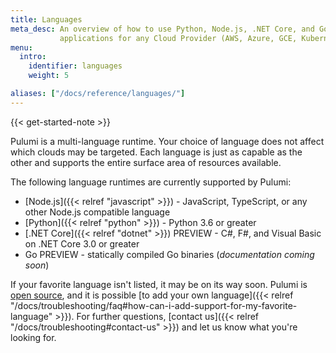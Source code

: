 ```yaml
---
title: Languages
meta_desc: An overview of how to use Python, Node.js, .NET Core, and Go when writing cloud
           applications for any Cloud Provider (AWS, Azure, GCE, Kubernetes, etc.).
menu:
  intro:
    identifier: languages
    weight: 5

aliases: ["/docs/reference/languages/"]
---
```


{{< get-started-note >}}

Pulumi is a multi-language runtime. Your choice of language does not affect which
clouds may be targeted. Each language is just as
capable as the other and supports the entire surface area of resources available.

The following language runtimes are currently supported by Pulumi:

* [Node.js]({{< relref "javascript" >}}) - JavaScript, TypeScript, or any other Node.js compatible language
* [Python]({{< relref "python" >}}) - Python 3.6 or greater
* [.NET Core]({{< relref "dotnet" >}}) <span class="badge badge-preview">PREVIEW</span> - C#, F#, and Visual Basic on .NET Core 3.0 or greater
* Go <span class="badge badge-preview">PREVIEW</span> - statically compiled Go binaries (*documentation coming soon*)

If your favorite language isn't listed, it may be on its way soon. Pulumi is [open
source](https://github.com/pulumi/pulumi), and it is possible [to add your own
language]({{< relref "/docs/troubleshooting/faq#how-can-i-add-support-for-my-favorite-language" >}}).  For
further questions, [contact us]({{< relref "/docs/troubleshooting#contact-us" >}}) and let us
know what you're looking for.
